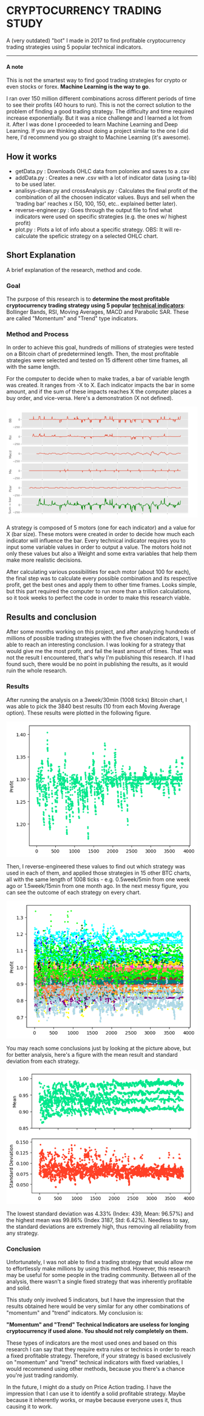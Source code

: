 # CRYPTOCURRENCY TRADING STUDY
A (very outdated) "bot" I made in 2017 to find profitable cryptocurrency trading strategies using 5 popular technical indicators.

---

#### A note
This is not the smartest way to find good trading strategies for crypto or even stocks or forex. **Machine Learning is the way to go**.

I ran over 150 million different combinations across different periods of time to see their profits (40 hours to run). This is not the correct solution to the problem of finding a good trading strategy. The difficulty and time required increase exponentially.
But it was a nice challenge and I learned a lot from it. After I was done I proceeded to learn Machine Learning and Deep Learning. If you are thinking about doing a project similar to the one I did here, I'd recommend you go straight to Machine Learning (it's awesome).

## How it works
  - getData.py : Downloads OHLC data from poloniex and saves to a .csv
  - addData.py : Creates a new .csv with a lot of indicator data (using ta-lib) to be used later.
  - analisys-clean.py and crossAnalysis.py : Calculates the final profit of the combination of all the choosen indicator values. Buys and sell when the 'trading bar' reaches x (50, 100, 150, etc.. explained better later).
  - reverse-engineer.py : Goes through the output file to find what indicators were used on specific strategies (e.g. the ones w/ highest profit)
  - plot.py : Plots a lot of info about a specific strategy. OBS: It will re-calculate the speficic strategy on a selected OHLC chart.

## Short Explanation
  A brief explanation of the research, method and code.

### Goal
  The purpose of this research is to **determine the most profitable cryptocurrency trading strategy using 5 popular [technical indicators](https://en.wikipedia.org/wiki/Technical_indicator)**: Bollinger Bands, RSI, Moving Averages, MACD and Parabolic SAR. These are called "Momentum" and "Trend" type indicators.

### Method and Process
  In order to achieve this goal, hundreds of millions of strategies were tested on a Bitcoin chart of predetermined length. Then, the most profitable strategies were selected and tested on 15 different other time frames, all with the same length.

  For the computer to decide when to make trades, a bar of variable length was created. It ranges from -X to X. Each indicator impacts the bar in some amount, and if the sum of these impacts reaches X the computer places a buy order, and vice-versa. Here's a demonstration (X not defined).

  ![alt text](https://raw.githubusercontent.com/CaioCamatta/Crypto-Trading-Research/master/imgs/Figure_2.png)

  A strategy is composed of 5 motors (one for each indicator) and a value for X (bar size). These motors were created in order to decide how much each indicator will influence the bar. Every technical indicator requires you to input some variable values in order to output a value. The motors hold not only these values but also a Weight and some extra variables that help them make more realistic decisions.

  After calculating various possibilities for each motor (about 100 for each), the final step was to calculate every possible combination and its respective profit, get the best ones and apply them to other time frames. Looks simple, but this part required the computer to run more than a trillion calculations, so it took weeks to perfect the code in order to make this research viable.

## Results and conclusion
After some months working on this project, and after analyzing hundreds of millions of possible trading strategies with the five chosen indicators, I was able to reach an interesting conclusion. I was looking for a strategy that would give me the most profit, and fail the least amount of times. That was not the result I encountered, that's why I'm publishing this research. If I had found such, there would be no point in publishing the results, as it would ruin the whole research.

### Results
  After running the analysis on a 3week/30min (1008 ticks) Bitcoin chart, I was able to pick the 3840 best results (10 from each Moving Average option). These results were plotted in the following figure.

  ![alt text](https://raw.githubusercontent.com/CaioCamatta/Crypto-Trading-Research/master/imgs/bestProfits.png)

  Then, I reverse-engineered these values to find out which strategy was used in each of them, and applied those strategies in 15 other BTC charts, all with the same length of 1008 ticks - e.g. 0.5week/5min from one week ago or 1.5week/15min from one month ago. In the next messy figure, you can see the outcome of each strategy on every chart.

  ![alt text](https://raw.githubusercontent.com/CaioCamatta/Crypto-Trading-Research/master/imgs/crossAnalysis.png)

  You may reach some conclusions just by looking at the picture above, but for better analysis, here's a figure with the mean result and standard deviation from each strategy.

  ![alt text](https://raw.githubusercontent.com/CaioCamatta/Crypto-Trading-Research/master/imgs/MeanAndStd.png)

  The lowest standard deviation was 4.33% (Index: 439, Mean: 96.57%) and the highest mean was 99.86% (Index 3187, Std: 6.42%). Needless to say, the standard deviations are extremely high, thus removing all reliability from any strategy.

### Conclusion
  Unfortunately, I was not able to find a trading strategy that would allow me to effortlessly make millions by using this method. However, this research may be useful for some people in the trading community. Between all of the analysis, there wasn't a single fixed strategy that was inherently profitable and solid.

  This study only involved 5 indicators, but I have the impression that the results obtained here would be very similar for any other combinations of "momentum" and "trend" indicators. My conclusion is:

  **"Momentum" and "Trend" Technical Indicators are useless for longing cryptocurrency if used alone. You should not rely completely on them.**

  These types of indicators are the most used ones and based on this research I can say that they require extra rules or technics in order to reach a fixed profitable strategy. Therefore, if your strategy is based exclusively on "momentum" and "trend" technical indicators with fixed variables, I would recommend using other methods, because you there's a chance you're just trading randomly.

  In the future, I might do a study on Price Action trading. I have the impression that I can use it to identify a solid profitable strategy. Maybe because it inherently works, or maybe because everyone uses it, thus causing it to work.
